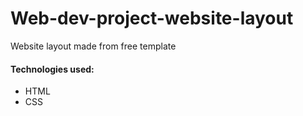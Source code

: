 # Web-dev-project-website-layout
Website layout made from free template
#### Technologies used:
- HTML
- CSS
